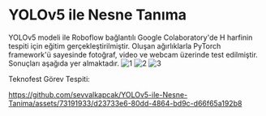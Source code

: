 # YOLOv5 ile Nesne Tanıma
YOLOv5 modeli ile Roboflow bağlantılı Google Colaboratory'de H harfinin tespiti için eğitim gerçekleştirilmiştir. Oluşan ağırlıklarla PyTorch framework'ü sayesinde fotoğraf, video ve webcam üzerinde test edilmiştir. Sonuçları aşağıda yer almaktadır.
![1](https://github.com/sevvalkapcak/YOLOv5-ile-Nesne-Tanima/assets/73191933/73c7f81d-14a8-473e-bd4a-36987dcf8994)
![2](https://github.com/sevvalkapcak/YOLOv5-ile-Nesne-Tanima/assets/73191933/eb8d4645-c861-45c4-97cc-cb0e4ae025a6)
![3](https://github.com/sevvalkapcak/YOLOv5-ile-Nesne-Tanima/assets/73191933/7dd70dbd-ff54-40ff-b635-5fea7247e733)
 
 Teknofest Görev Tespiti:
 
 

https://github.com/sevvalkapcak/YOLOv5-ile-Nesne-Tanima/assets/73191933/d23733e6-80dd-4864-bd9c-d66f65a192b8

